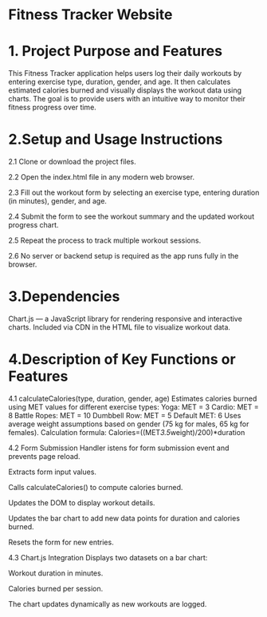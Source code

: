 # Fitness Tracker Website
# 1. Project Purpose and Features
This Fitness Tracker application helps users log their daily workouts by entering exercise type, duration, gender, and age. It then calculates estimated calories burned and visually displays the workout data using charts. The goal is to provide users with an intuitive way to monitor their fitness progress over time.
# 2.Setup and Usage Instructions
2.1 Clone or download the project files.

2.2 Open the index.html file in any modern web browser.

2.3 Fill out the workout form by selecting an exercise type, entering duration (in minutes), gender, and age.

2.4 Submit the form to see the workout summary and the updated workout progress chart.

2.5 Repeat the process to track multiple workout sessions.

2.6 No server or backend setup is required as the app runs fully in the browser.
# 3.Dependencies
Chart.js — a JavaScript library for rendering responsive and interactive charts.
Included via CDN in the HTML file to visualize workout data.
# 4.Description of Key Functions or Features
4.1 calculateCalories(type, duration, gender, age)
Estimates calories burned using MET values for different exercise types:
Yoga: MET = 3
Cardio: MET = 8
Battle Ropes: MET = 10
Dumbbell Row: MET = 5
Default MET: 6
Uses average weight assumptions based on gender (75 kg for males, 65 kg for females).
Calculation formula:
Calories=((MET*3.5*weight)/200)*duration

4.2 Form Submission Handler
 istens for form submission event and prevents page reload.

Extracts form input values.

Calls calculateCalories() to compute calories burned.

Updates the DOM to display workout details.

Updates the bar chart to add new data points for duration and calories burned.

Resets the form for new entries.

4.3 Chart.js Integration
Displays two datasets on a bar chart:

Workout duration in minutes.

Calories burned per session.

The chart updates dynamically as new workouts are logged.






